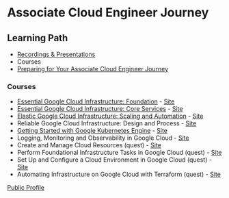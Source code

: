 # Associate Cloud Engineer Journey

## Learning Path

- [Recordings & Presentations](Recordings.md)
- Courses
- [Preparing for Your Associate Cloud Engineer Journey](docs/ACE_Workbook.pdf)

### Courses
- [Essential Google Cloud Infrastructure: Foundation](/Cloud%20Skills%20Boost/Google%20Cloud%20Fundamentals/Foundation/00.Readme.md) - [Site](https://www.cloudskillsboost.google/course_templates/50)
- [Essential Google Cloud Infrastructure: Core Services](/Cloud%20Skills%20Boost/Google%20Cloud%20Fundamentals/Core%20Services/00.Introduction.md) - [Site](https://www.cloudskillsboost.google/course_templates/49)
- [Elastic Google Cloud Infrastructure: Scaling and Automation](/Cloud%20Skills%20Boost/Elastic%20Google%20Cloud%20Infrastructure%20-%20Scaling%20and%20Automation/00.Introduction.md) - [Site](https://www.cloudskillsboost.google/course_templates/178)
- Reliable Google Cloud Infrastructure: Design and Process - [Site](https://www.cloudskillsboost.google/course_templates/41)
- [Getting Started with Google Kubernetes Engine](/Cloud%20Skills%20Boost/Getting%20Started%20with%20Google%20Kubernetes%20Engine/00.Introduction.md) - [Site](https://www.cloudskillsboost.google/course_templates/2)
- Logging, Monitoring and Observability in Google Cloud - [Site](https://www.cloudskillsboost.google/course_templates/99)
- Create and Manage Cloud Resources (quest) - [Site](https://www.cloudskillsboost.google/quests/120)
- Perform Foundational Infrastructure Tasks in Google Cloud (quest) - [Site](https://www.cloudskillsboost.google/quests/118)
- Set Up and Configure a Cloud Environment in Google Cloud (quest) - [Site](https://www.cloudskillsboost.google/quests/119)
- Automating Infrastructure on Google Cloud with Terraform (quest) - [Site](https://www.cloudskillsboost.google/quests/159)



[Public Profile](https://www.cloudskillsboost.google/public_profiles/1d4a895a-93f4-4863-9212-5d4855fb9721)